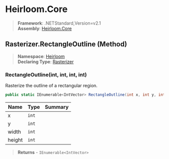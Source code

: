 # Heirloom.Core

> **Framework**: .NETStandard,Version=v2.1  
> **Assembly**: [Heirloom.Core][0]

## Rasterizer.RectangleOutline (Method)

> **Namespace**: [Heirloom][0]  
> **Declaring Type**: [Rasterizer][1]

### RectangleOutline(int, int, int, int)

Rasterize the outline of a rectangular region.

```cs
public static IEnumerable<IntVector> RectangleOutline(int x, int y, int width, int height)
```

| Name   | Type  | Summary |
|--------|-------|---------|
| x      | `int` |         |
| y      | `int` |         |
| width  | `int` |         |
| height | `int` |         |

> **Returns** - `IEnumerable<IntVector>`

[0]: ../../../Heirloom.Core.md
[1]: ../Rasterizer.md

